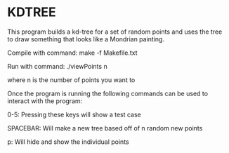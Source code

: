 # KDTREE
This program builds a kd-tree for a set of random points and uses the tree to draw  something that looks like a Mondrian painting.

Compile with command:
make -f Makefile.txt

Run with command: ./viewPoints n

where n is the number of points you want to 

Once the program is running the following commands can be used to interact with the program:

0-5: Pressing these keys will show a test case

SPACEBAR: Will make a new tree based off of n random new points

p: Will hide and show the individual points
